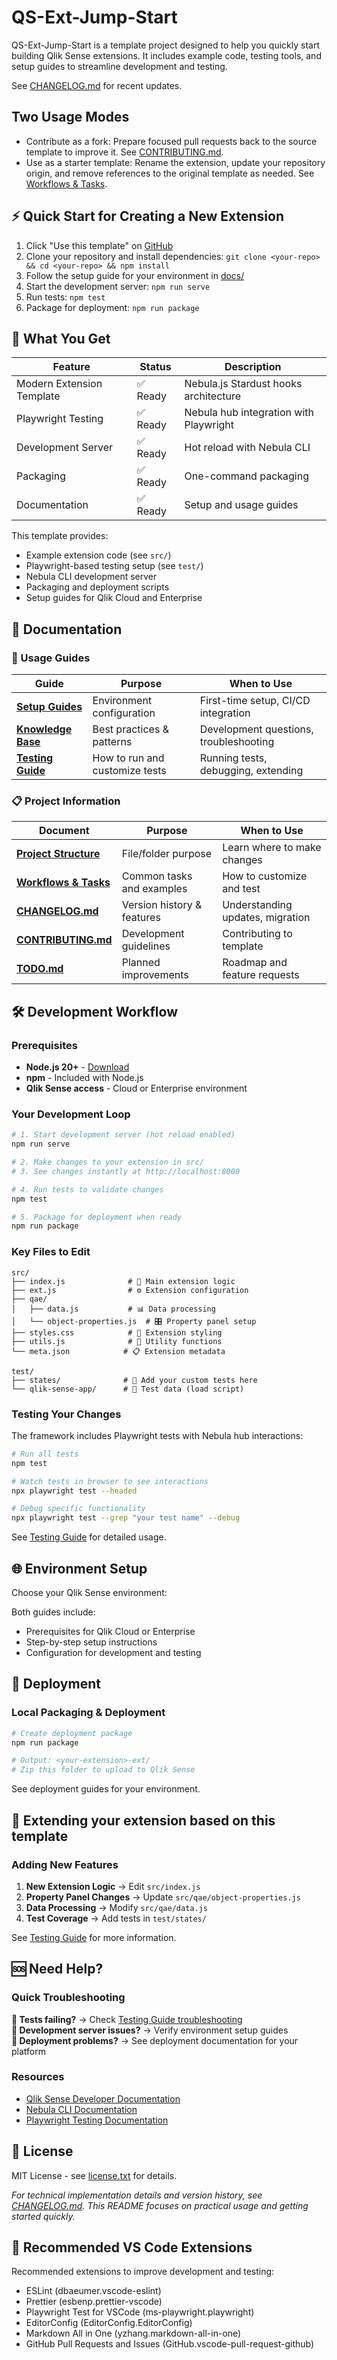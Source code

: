 # QS-Ext-Jump-Start

QS-Ext-Jump-Start is a template project designed to help you quickly start building Qlik Sense extensions. It includes example code, testing tools, and setup guides to streamline development and testing.

See [CHANGELOG.md](./docs/CHANGELOG.md) for recent updates.

## Two Usage Modes

- Contribute as a fork: Prepare focused pull requests back to the source template to improve it. See [CONTRIBUTING.md](./CONTRIBUTING.md).
- Use as a starter template: Rename the extension, update your repository origin, and remove references to the original template as needed. See [Workflows & Tasks](./docs/WORKFLOWS.md).

## ⚡ Quick Start for Creating a New Extension

1. Click "Use this template" on [GitHub](https://github.com/QlikSenseStudios/qs-ext-jump-start)
2. Clone your repository and install dependencies: `git clone <your-repo> && cd <your-repo> && npm install`
3. Follow the setup guide for your environment in [docs/](./docs/)
4. Start the development server: `npm run serve`
5. Run tests: `npm test`
6. Package for deployment: `npm run package`

## 🚀 What You Get

| Feature                   | Status   | Description                            |
| ------------------------- | -------- | -------------------------------------- |
| Modern Extension Template | ✅ Ready | Nebula.js Stardust hooks architecture  |
| Playwright Testing        | ✅ Ready | Nebula hub integration with Playwright |
| Development Server        | ✅ Ready | Hot reload with Nebula CLI             |
| Packaging                 | ✅ Ready | One-command packaging                  |
| Documentation             | ✅ Ready | Setup and usage guides                 |

This template provides:

- Example extension code (see `src/`)
- Playwright-based testing setup (see `test/`)
- Nebula CLI development server
- Packaging and deployment scripts
- Setup guides for Qlik Cloud and Enterprise

## 📖 Documentation

### 🎯 Usage Guides

| Guide                                     | Purpose                        | When to Use                            |
| ----------------------------------------- | ------------------------------ | -------------------------------------- |
| [**Setup Guides**](./docs/)               | Environment configuration      | First-time setup, CI/CD integration    |
| [**Knowledge Base**](./KNOWLEDGE_BASE.md) | Best practices & patterns      | Development questions, troubleshooting |
| [**Testing Guide**](./docs/TESTING.md)    | How to run and customize tests | Running tests, debugging, extending    |

### 📋 Project Information

| Document                                             | Purpose                    | When to Use                      |
| ---------------------------------------------------- | -------------------------- | -------------------------------- |
| [**Project Structure**](./docs/PROJECT_STRUCTURE.md) | File/folder purpose        | Learn where to make changes      |
| [**Workflows & Tasks**](./docs/WORKFLOWS.md)         | Common tasks and examples  | How to customize and test        |
| [**CHANGELOG.md**](./docs/CHANGELOG.md)              | Version history & features | Understanding updates, migration |
| [**CONTRIBUTING.md**](./CONTRIBUTING.md)             | Development guidelines     | Contributing to template         |
| [**TODO.md**](./TODO.md)                             | Planned improvements       | Roadmap and feature requests     |

## 🛠️ Development Workflow

### Prerequisites

- **Node.js 20+** - [Download](https://nodejs.org/)
- **npm** - Included with Node.js
- **Qlik Sense access** - Cloud or Enterprise environment

### Your Development Loop

```bash
# 1. Start development server (hot reload enabled)
npm run serve

# 2. Make changes to your extension in src/
# 3. See changes instantly at http://localhost:8000

# 4. Run tests to validate changes
npm test

# 5. Package for deployment when ready
npm run package
```

### Key Files to Edit

```
src/
├── index.js              # 🎯 Main extension logic
├── ext.js                # ⚙️ Extension configuration
├── qae/
│   ├── data.js           # 📊 Data processing
│   └── object-properties.js  # 🎛️ Property panel setup
├── styles.css            # 🎨 Extension styling
├── utils.js              # 🔧 Utility functions
└── meta.json            # 📋 Extension metadata

test/
├── states/              # 🧪 Add your custom tests here
└── qlik-sense-app/      # 📂 Test data (load script)
```

### Testing Your Changes

The framework includes Playwright tests with Nebula hub interactions:

```bash
# Run all tests
npm test

# Watch tests in browser to see interactions
npx playwright test --headed

# Debug specific functionality
npx playwright test --grep "your test name" --debug
```

See [Testing Guide](./docs/TESTING.md) for detailed usage.

## 🌐 Environment Setup

Choose your Qlik Sense environment:

Both guides include:

- Prerequisites for Qlik Cloud or Enterprise
- Step-by-step setup instructions
- Configuration for development and testing

## 🚀 Deployment

### Local Packaging & Deployment

```bash
# Create deployment package
npm run package

# Output: <your-extension>-ext/
# Zip this folder to upload to Qlik Sense
```

See deployment guides for your environment.

## 🔧 Extending your extension based on this template

### Adding New Features

1. **New Extension Logic** → Edit `src/index.js`
2. **Property Panel Changes** → Update `src/qae/object-properties.js`
3. **Data Processing** → Modify `src/qae/data.js`
4. **Test Coverage** → Add tests in `test/states/`

See [Testing Guide](./docs/TESTING.md) for more information.

## 🆘 Need Help?

### Quick Troubleshooting

**🔴 Tests failing?** → Check [Testing Guide troubleshooting](./docs/TESTING.md#troubleshooting)  
**🔴 Development server issues?** → Verify environment setup guides  
**🔴 Deployment problems?** → See deployment documentation for your platform

### Resources

- [Qlik Sense Developer Documentation](https://qlik.dev/)
- [Nebula CLI Documentation](https://qlik.dev/extend/)
- [Playwright Testing Documentation](https://playwright.dev/docs/intro)

## 📄 License

MIT License - see [license.txt](./license.txt) for details.

_For technical implementation details and version history, see [CHANGELOG.md](./docs/CHANGELOG.md). This README focuses on practical usage and getting started quickly._

## 🧩 Recommended VS Code Extensions

Recommended extensions to improve development and testing:

- ESLint (dbaeumer.vscode-eslint)
- Prettier (esbenp.prettier-vscode)
- Playwright Test for VSCode (ms-playwright.playwright)
- EditorConfig (EditorConfig.EditorConfig)
- Markdown All in One (yzhang.markdown-all-in-one)
- GitHub Pull Requests and Issues (GitHub.vscode-pull-request-github)
